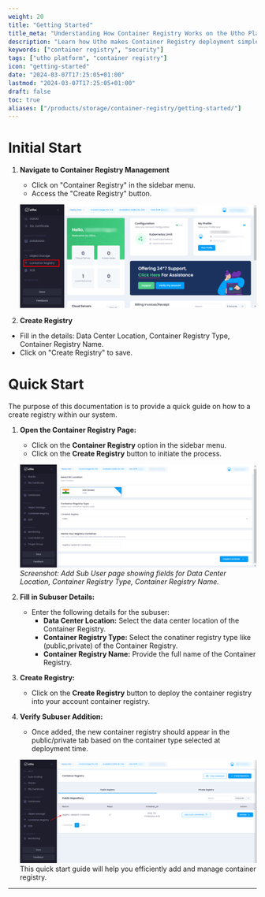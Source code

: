 ```yaml
---
weight: 20
title: "Getting Started"
title_meta: "Understanding How Container Registry Works on the Utho Platform"
description: "Learn how Utho makes Container Registry deployment simple and easy so you easily anticipate your cloud infrastructure costs"
keywords: ["container registry", "security"]
tags: ["utho platform", "container registry"]
icon: "getting-started"
date: "2024-03-07T17:25:05+01:00"
lastmod: "2024-03-07T17:25:05+01:00"
draft: false
toc: true
aliases: ["/products/storage/container-registry/getting-started/"]
---
```


# Initial Start

1. **Navigate to Container Registry Management**
   - Click on "Container Registry" in the sidebar menu.
   - Access the "Create Registry" button.

   ![Utho-cr](image/Utho-cr.png) 

2. **Create Registry**

- Fill in the details: Data Center Location, Container Registry Type, Container Registry Name.
- Click on "Create Registry" to save.

# Quick Start

The purpose of this documentation is to provide a quick guide on how to a create registry within our system.

1. **Open the Container Registry Page:**

   - Click on the **Container Registry** option in the sidebar menu.
   - Click on the **Create Registry** button to initiate the process.

   ![Utho-deploycontainer-registry](image/Utho-deploycontainer-registry.png)
   _Screenshot: Add Sub User page showing fields for Data Center Location, Container Registry Type, Container Registry Name._

2. **Fill in Subuser Details:**

   - Enter the following details for the subuser:
     - **Data Center Location:** Select the data center location of the Container Registry.
     - **Container Registry Type:** Select the conatiner registry type like (public,private) of the Container Registry.
     - **Container Registry Name:** Provide the full name of the Container Registry.

3. **Create Registry:**

   - Click on the **Create Registry** button to deploy the container registry into your account container registry.

4. **Verify Subuser Addition:**
   - Once added, the new container registry should appear in the public/private tab based on the container type selected at deployment time.

   ![Utho-container-registry-list](image/Utho-container-registry-list.png)
This quick start guide will help you efficiently add and manage container registry.


--- 
<!-- # System Requirements:

- **Operating System:** Windows, macOS, Linux, or mobile OS (iOS, Android)
- **Web Browser:** Latest versions of Google Chrome, Mozilla Firefox, or Microsoft Edge
- **Network:** Active internet connection -->
